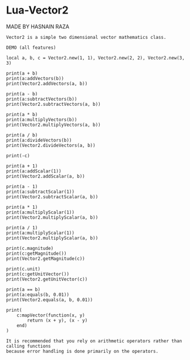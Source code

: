 # Lua-Vector2
MADE BY HASNAIN RAZA
	
	Vector2 is a simple two dimensional vector mathematics class.
	
	DEMO (all features)
	
	local a, b, c = Vector2.new(1, 1), Vector2.new(2, 2), Vector2.new(3, 3)
	
	print(a + b)
	print(a:addVectors(b))
	print(Vector2.addVectors(a, b))
	
	print(a - b)
	print(a:subtractVectors(b))
	print(Vector2.subtractVectors(a, b))
		
	print(a * b)
	print(a:multiplyVectors(b))
	print(Vector2.multiplyVectors(a, b))
		
	print(a / b)
	print(a:divideVectors(b))
	print(Vector2.divideVectors(a, b))
	
	print(-c)
	
	print(a + 1)
	print(a:addScalar(1))
	print(Vector2.addScalar(a, b))
	
	print(a - 1)
	print(a:subtractScalar(1))
	print(Vector2.subtractScalar(a, b))
	
	print(a * 1)
	print(a:multiplyScalar(1))
	print(Vector2.multiplyScalar(a, b))
	
	print(a / 1)
	print(a:multiplyScalar(1))
	print(Vector2.multiplyScalar(a, b))
	
	print(c.magnitude)
	print(c:getMagnitude())
	print(Vector2.getMagnitude(c))
	
	print(c.unit)
	print(c:getUnitVector())
	print(Vector2.getUnitVector(c))
	
	print(a == b)
	print(a:equals(b, 0.01))
	print(Vector2.equals(a, b, 0.01))
	
	print(
		c:mapVector(function(x, y)
			return (x + y), (x - y)
		end)
	)
	
	It is recommended that you rely on arithmetic operators rather than calling functions
	because error handling is done primarily on the operators.
